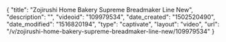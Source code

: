{
    "title": "Zojirushi Home Bakery Supreme Breadmaker Line New",
    "description": "",
    "videoid": "109979534",
    "date_created": "1502520490",
    "date_modified": "1516820194",
    "type": "captivate",
    "layout": "video",
    "url": "\/v\/zojirushi-home-bakery-supreme-breadmaker-line-new\/109979534"
}